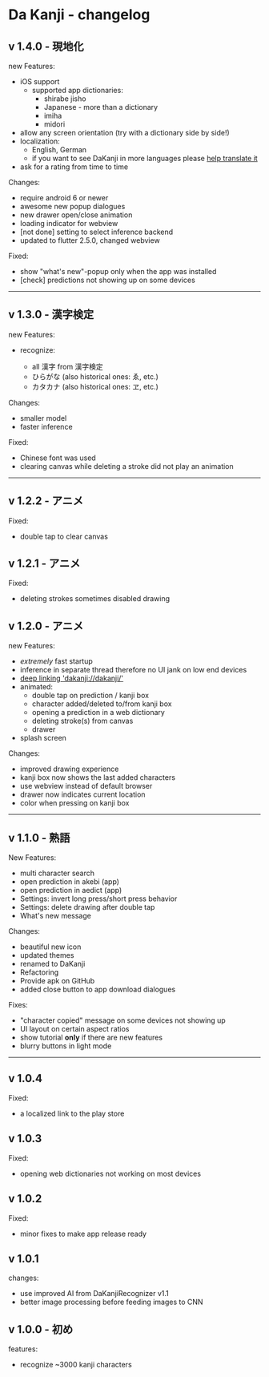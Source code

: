 
# Da Kanji - changelog

## v 1.4.0 - 現地化

new Features:

- iOS support
  - supported app dictionaries:
    - shirabe jisho
    - Japanese - more than a dictionary
    - imiha
    - midori
- allow any screen orientation (try with a dictionary side by side!)
- localization:
  - English, German
  - if you want to see DaKanji in more languages please [help translate it](https://github.com/CaptainDario/DaKanji-Mobile/wiki/Internationalization-and-localization)
- ask for a rating from time to time

Changes:

- require android 6 or newer
- awesome new popup dialogues
- new drawer open/close animation
- loading indicator for webview
- [not done] setting to select inference backend
- updated to flutter 2.5.0, changed webview

Fixed:

- show "what's new"-popup only when the app was installed
- [check] predictions not showing up on some devices

-------------------------------------------------------------------------

## v 1.3.0 - 漢字検定

new Features:

- recognize:

  - all 漢字 from 漢字検定
  - ひらがな (also historical ones: ゑ, etc.)
  - カタカナ (also historical ones: ヱ, etc.)

Changes:

- smaller model
- faster inference

Fixed:

- Chinese font was used
- clearing canvas while deleting a stroke did not play an animation

-------------------------------------------------------------------------

## v 1.2.2 - アニメ

Fixed:

- double tap to clear canvas

## v 1.2.1 - アニメ

Fixed:

- deleting strokes sometimes disabled drawing

## v 1.2.0 - アニメ

new Features:

- *extremely* fast startup
- inference in separate thread therefore no UI jank on low end devices
- [deep linking 'dakanji://dakanji/'](https://github.com/CaptainDario/DaKanji-Mobile#deep-linking)
- animated:
  - double tap on prediction / kanji box
  - character added/deleted to/from kanji box
  - opening a prediction in a web dictionary
  - deleting stroke(s) from canvas
  - drawer
- splash screen

Changes:

- improved drawing experience
- kanji box now shows the last added characters
- use webview instead of default browser
- drawer now indicates current location
- color when pressing on kanji box

-------------------------------------------------------------------------

## v 1.1.0 - 熟語

New Features:

- multi character search
- open prediction in akebi (app)
- open prediction in aedict (app)
- Settings: invert long press/short press behavior
- Settings: delete drawing after double tap
- What's new message

Changes:

- beautiful new icon
- updated themes
- renamed to DaKanji
- Refactoring
- Provide apk on GitHub
- added close button to app download dialogues

Fixes:

- "character copied" message on some devices not showing up
- UI layout on certain aspect ratios
- show tutorial **only** if there are new features
- blurry buttons in light mode

-------------------------------------------------------------------------

## v 1.0.4

Fixed:

- a localized link to the play store

## v 1.0.3

Fixed:

- opening web dictionaries not working on most devices

## v 1.0.2

Fixed:

- minor fixes to make app release ready

## v 1.0.1

changes:

- use improved AI from DaKanjiRecognizer v1.1
- better image processing before feeding images to CNN

## v 1.0.0 - 初め

features:

- recognize ~3000 kanji characters
  